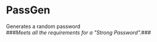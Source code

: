 # PassGen
Generates a random password  
###*Meets all the requirements for a "Strong Password".*###
